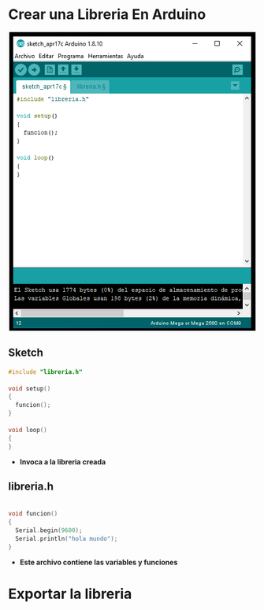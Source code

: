 # Crear una Libreria En Arduino


<p align="center">
  <img  src="https://github.com/IDiegoUlises/Arduino-Crear-Libreria/blob/master/Images/library-fondo-black.png">
</p>



## Sketch
```c++
#include "libreria.h"

void setup() 
{
  funcion();
}

void loop() 
{
}
```
* **Invoca a la libreria creada**

## libreria.h
```c++

void funcion()
{
  Serial.begin(9600);
  Serial.println("hola mundo");
}
```
* **Este archivo contiene las variables y funciones**


# Exportar la libreria
